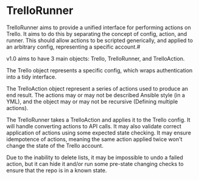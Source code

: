 # TrelloRunner

TrelloRunner aims to provide a unified interface for performing actions on Trello.
It aims to do this by separating the concept of config, action, and runner.
This should allow actions to be scripted generically, and applied to an arbitrary config, representing a specific account.#

v1.0 aims to have 3 main objects: Trello, TrelloRunner, and TrelloAction.

The Trello object represents a specific config, which wraps authentication into a tidy interface.

The TrelloAction object represent a series of actions used to produce an end result.
The actions may or may not be described Ansible style (in a YML), and the object may or may not be recursive (Defining multiple actions).

The TrelloRunner takes a TrelloAction and applies it to the Trello config. It will handle converting actions to API calls.
It may also validate correct application of actions using some expected state checking. 
It may ensure idempotence of actions, meaning the same action applied twice won't change the state of the Trello account.

Due to the inability to delete lists, it may be impossible to undo a failed action, but it can hide it and/or run some pre-state changing checks to ensure that the repo is in a known state.